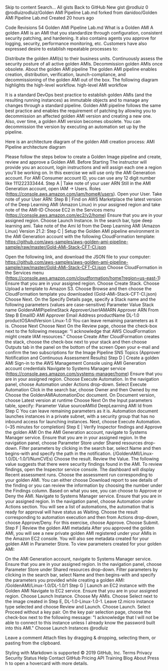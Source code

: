 Skip to content
Search…
All gists
Back to GitHub
New gist
@rodluiz 
0 @rodluizrodluiz/Golden AMI Pipeline Lab.md
forked from danidoo/Golden AMI Pipeline Lab.md
Created 20 hours ago
 
<script src="https://gist.github.com/rodluiz/ac60e58ee797fa3db8a696325f6d9a43.js"></script>
  
 Code  Revisions 54
 Golden AMI Pipeline Lab.md
What is a Golden AMI
A golden AMI is an AMI that you standardize through configuration, consistent security patching, and hardening. It also contains agents you approve for logging, security, performance monitoring, etc. Customers have also expressed desire to establish repeatable processes to:

Distribute the golden AMI(s) to their business units.
Continuously assess the security posture of all active golden AMIs.
Decommission golden AMIs once obsolete.
About the golden AMI pipeline
The golden AMI pipeline enables creation, distribution, verification, launch-compliance, and decommissioning of the golden AMI out of the box. The following diagram highlights the high-level workflow. high-level AMI workflow

It is a standard DevOps best practice to establish golden AMIs (and the resulting running instances) as immutable objects and to manage any changes through a standard pipeline. Golden AMI pipeline follows the same best practice and enables the requirement of patching by allowing you to decommission an affected golden AMI version and creating a new one. Also, over time, a golden AMI version becomes obsolete. You can decommission the version by executing an automation set up by the pipeline.

Here is an architecture diagram of the golden AMI creation process: AMI Pipeline architecture diagram

Please follow the steps below to create a Golden Image pipeline and create, review and approve a Golden AMI.
Before Starting
The instructor will provide you an account, login instructions and will assign each one a region you'll be working on.
In this exercise we will use only the AMI Generation account.
For AMI Consumer account ID, you can use any 12 digit number like 111222333444.
Step A | Take note of your user ARN
Still in the AMI Generation account, open IAM -> Users. Roles (https://console.aws.amazon.com/iam/home#/users).
Open your User.
Take note of your User ARN:
Step B | Find on AWS Marketplace the latest version of the Deep Learning AMI (Amazon Linux) in your assigned region and take note of the AMI-ID
Choose EC2 in the Services menu (https://console.aws.amazon.com/ec2/v2/home)
Ensure that you are in your assigned region.
Choose Launch Instance.
In the search bar, type deep learning ami<enter>.
Take note of the Ami Id from the Deep Learning AMI (Amazon Linux) Version 21.2:
Step C | Setup the Golden AMI pipeline environment in the AMI Generation account with the following CloudFormation template:
https://github.com/aws-samples/aws-golden-ami-pipeline-sample/raw/master/Gold-AMi-Stack-CFT-CI.json

Open the following link, and download the JSON file to your computer: https://github.com/aws-samples/aws-golden-ami-pipeline-sample/raw/master/Gold-AMi-Stack-CFT-CI.json
Choose CloudFormation in the Services menu (https://console.aws.amazon.com/cloudformation/home?region=us-east-1)
Ensure that you are in your assigned region.
Choose Create Stack.
Choose Upload a template to Amazon S3.
Choose Browse and then choose the CloudFormation template you downloaded (Gold-AMi-Stack-CFT-CI.json)
Choose Next.
On the Specify Details page, specify a Stack name and the following parameters (values are case-sensitive)
Parameter	Value
Stack name	GoldenAMIPipelineStack
ApproverUserIAMARN	Approver ARN From Step B
EmailID	AMI Approver Email Address
productName	DL-1.0
productOSAndVersion	Linux-1.0
You can leave remaining parameters as it is. Choose Next
Choose Next
On the Review page, choose the check-box next to the following message: “I acknowledge that AWS CloudFormation might create IAM resources.”
Choose Create
After CloudFormation creates the stack, choose the check-box next to your stack and then choose Outputs tab in the panel on the bottom of the screen
Open your e-mail and confirm the two subscriptions for the Image Pipeline SNS Topics (Approver Notification and Continuous Assessment Results)
Step D | Create a golden AMI
Sign-in to the AWS Management Console using AMI Generation account credentials
Navigate to Systems Manager service (https://console.aws.amazon.com/systems-manager/home)
Ensure that you are in your assigned region.
Choose Execute Automation.
In the navigation panel, choose Automation under Actions drop-down.
Select Execute Automation
Click in the search bar, choose Owner and then Owned by me
Choose the GoldenAMIAutomationDoc document.
On Document version, choose Latest version at runtime
Choose Next
On the Input parameters table, specify:
Parameter	Value
sourceAMIid	DeepLearning AMI Id from Step C
You can leave remaining parameters as it is. Automation document launches instances in a private subnet, with a security group that has no inbound access for launching instances.
Next, choose Execute Automation. (~35 minutes for completion)
Step E | Verify Inspector findings and Approve the golden AMI
On the AMI Generation account, navigate to Systems Manager service.
Ensure that you are in your assigned region.
In the navigation panel, choose Parameter Store under Shared resources drop-down.
Filter parameters by clicking in the search bar, select Name and then begins-with and specify the path in the notification. (/GoldenAMI/Linux-1.0/DL-1.0/1/NumCVEs)
Choose the result.
Review the Value. The following value suggests that there were security findings found in the AMI.
To review findings, open the Inspector service console.
The dashboard will display Recent assessment runs. Choose the assessment run corresponding to your golden AMI.
You can either choose Download report to see details of the finding or you can review the information by choosing the number under the Findings column. Based on what you see, you can choose to Approve or Deny the AMI.
Navigate to Systems Manager service.
Ensure that you are in your assigned region.
In the navigation panel, choose Automation under Actions section.
You will see a list of automations, the automation that is ready for approval will have status as Waiting.
Choose the result corresponding to automation execution and then from Actions drop-down, choose Approve/Deny.
For this exercise, choose Approve.
Choose Submit.
Step F | Review the golden AMI metadata
After you approved the golden AMI, you will see a new private golden AMI registered under your AMIs in the Amazon EC2 console. You will also see metadata created for your golden AMI in Parameter Store. To view parameters created for your golden AMI:

On the AMI Generation account, navigate to Systems Manager service.
Ensure that you are in your assigned region.
In the navigation panel, choose Parameter Store under Shared resources drop-down.
Filter parameters by clicking in the search bar, select Name and then begins-with and specify the parameters you provided while creating a golden AMI:
/GoldenAMI/Linux-1.0/DL-1.0/1
Step G | Launch an EC2 instance with the Golden AMI
Navigate to EC2 service.
Ensure that you are in your assigned region.
Choose Launch Instance.
Choose My AMIs.
Choose Select next to the image created in Step E, DL-1.0-Linux-1.0-1.
Leave t2.micro instance type selected and choose Review and Launch.
Choose Launch.
Select Proceed without a key pair.
On the key pair selection page, choose the check-box next to the following message: "I acknowledge that I will not be able to connect to this instance unless I already know the password built into this AMI."
Choose Launch Instances
 @rodluiz
   
 
 
Leave a comment
Attach files by dragging & dropping, selecting them, or pasting from the clipboard.

 Styling with Markdown is supported
© 2019 GitHub, Inc.
Terms
Privacy
Security
Status
Help
Contact GitHub
Pricing
API
Training
Blog
About
Press h to open a hovercard with more details.
